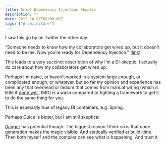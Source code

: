 ```yaml
---
title: Brief Dependency Injection Skeptic
description: ""
date: 2012-10-07T00:00:00Z
tags: ["Architecture"]
---
```




I saw this go by on Twitter the other day:

"Someone needs to know how my collaborators get wired up, but it doesn't need to be me. Now you're ready for Dependency Injection." ([link](https://twitter.com/dws/status/25391735782993510://twitter.com/dws/status/253917357829935105))

This leads to a very succinct description of why I'm a DI-skeptic: I actually do care about how my collaborators get wired up.

Perhaps I'm naive, or haven't worked in a system large enough, or complicated enough, or whatever, but so far my opinion and experience has been any that overhead or tedium that comes from manual wiring (which is little if [done well](http://www.draconianoverlord.com/2011/03/17/frameworkless-di.html), IMO) is a wash compared to fighting a framework to get it to do the same thing for you.

This is especially true of legacy DI containers, e.g. Spring.

Perhaps Guice is better, but I am still skeptical.

[Dagger](https://github.com/square/dagger) has potential though. The biggest reason I think so is that code generation makes the magic visible. And statically verified at build-time. Then both myself and the compiler can see what is happening. And trust it.




